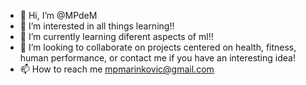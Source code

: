 - 👋 Hi, I’m @MPdeM
- 👀 I’m interested in all things learning!!
- 🌱 I’m currently learning diferent aspects of ml!! 
- 💞️ I’m looking to collaborate on projects centered on health, fitness, human performance, or contact me if you have an interesting idea!
- 📫 How to reach me mpmarinkovic@gmail.com

<!---
MPdeM/MPdeM is a ✨ special ✨ repository because its `README.md` (this file) appears on your GitHub profile.
You can click the Preview link to take a look at your changes.
--->
